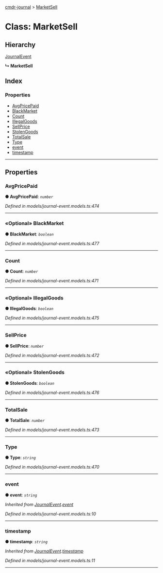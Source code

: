 [cmdr-journal](../README.md) > [MarketSell](../classes/marketsell.md)



# Class: MarketSell

## Hierarchy


 [JournalEvent](journalevent.md)

**↳ MarketSell**







## Index

### Properties

* [AvgPricePaid](marketsell.md#avgpricepaid)
* [BlackMarket](marketsell.md#blackmarket)
* [Count](marketsell.md#count)
* [IllegalGoods](marketsell.md#illegalgoods)
* [SellPrice](marketsell.md#sellprice)
* [StolenGoods](marketsell.md#stolengoods)
* [TotalSale](marketsell.md#totalsale)
* [Type](marketsell.md#type)
* [event](marketsell.md#event)
* [timestamp](marketsell.md#timestamp)



---
## Properties
<a id="avgpricepaid"></a>

###  AvgPricePaid

**●  AvgPricePaid**:  *`number`* 

*Defined in models/journal-event.models.ts:474*





___

<a id="blackmarket"></a>

### «Optional» BlackMarket

**●  BlackMarket**:  *`boolean`* 

*Defined in models/journal-event.models.ts:477*





___

<a id="count"></a>

###  Count

**●  Count**:  *`number`* 

*Defined in models/journal-event.models.ts:471*





___

<a id="illegalgoods"></a>

### «Optional» IllegalGoods

**●  IllegalGoods**:  *`boolean`* 

*Defined in models/journal-event.models.ts:475*





___

<a id="sellprice"></a>

###  SellPrice

**●  SellPrice**:  *`number`* 

*Defined in models/journal-event.models.ts:472*





___

<a id="stolengoods"></a>

### «Optional» StolenGoods

**●  StolenGoods**:  *`boolean`* 

*Defined in models/journal-event.models.ts:476*





___

<a id="totalsale"></a>

###  TotalSale

**●  TotalSale**:  *`number`* 

*Defined in models/journal-event.models.ts:473*





___

<a id="type"></a>

###  Type

**●  Type**:  *`string`* 

*Defined in models/journal-event.models.ts:470*





___

<a id="event"></a>

###  event

**●  event**:  *`string`* 

*Inherited from [JournalEvent](journalevent.md).[event](journalevent.md#event)*

*Defined in models/journal-event.models.ts:10*





___

<a id="timestamp"></a>

###  timestamp

**●  timestamp**:  *`string`* 

*Inherited from [JournalEvent](journalevent.md).[timestamp](journalevent.md#timestamp)*

*Defined in models/journal-event.models.ts:11*





___


